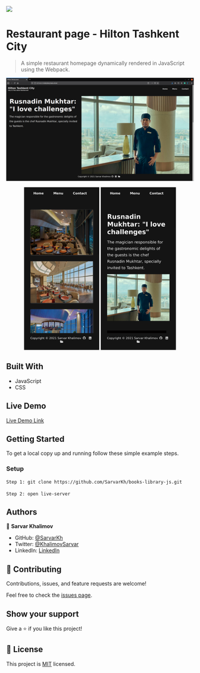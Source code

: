 ![](https://img.shields.io/badge/Microverse-blueviolet)

# Restaurant page - Hilton Tashkent City

> A simple restaurant homepage dynamically rendered in JavaScript using the Webpack.

![screenshot](screenshots/desktop.png)

<div align="center">
  <img src="screenshots/mobile01.png?raw=true" width="40%" height="auto"/>
  <img src="screenshots/mobile02.png?raw=true" width="40%" height="auto"/>
</div>

## Built With

- JavaScript
- CSS

## Live Demo

[Live Demo Link](https://hilton-tashkent-city-restaurant.netlify.app/)

## Getting Started

To get a local copy up and running follow these simple example steps.

### Setup
    Step 1: git clone https://github.com/SarvarKh/books-library-js.git
    
    Step 2: open live-server

## Authors

👤 **Sarvar Khalimov**

- GitHub: [@SarvarKh](https://github.com/SarvarKh)
- Twitter: [@KhalimovSarvar](https://twitter.com/KhalimovSarvar)
- LinkedIn: [LinkedIn](https://www.linkedin.com/in/sarvar-khalimov)

## 🤝 Contributing

Contributions, issues, and feature requests are welcome!

Feel free to check the [issues page](https://github.com/SarvarKh/Restaurant-page/issues).

## Show your support

Give a ⭐️ if you like this project!

## 📝 License

This project is [MIT](./MIT.md) licensed.

